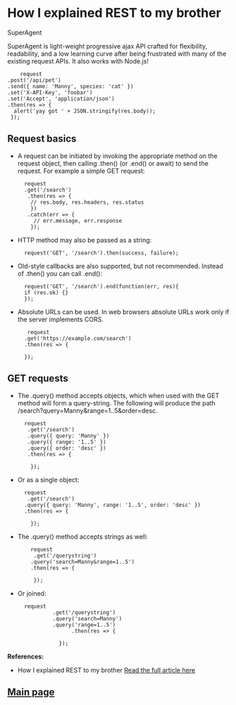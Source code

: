 # How I explained REST to my brother

SuperAgent

SuperAgent is light-weight progressive ajax API crafted for flexibility, readability, and a low learning curve after being frustrated with many of the existing request APIs. It also works with Node.js!

        request
    .post('/api/pet')
    .send({ name: 'Manny', species: 'cat' })
    .set('X-API-Key', 'foobar')
    .set('Accept', 'application/json')
    .then(res => {
      alert('yay got ' + JSON.stringify(res.body));
     });

## Request basics

- A request can be initiated by invoking the appropriate method on the request object, then calling .then() (or .end() or await) to send the request. For example a simple GET request:

        request
        .get('/search')
         .then(res => {
          // res.body, res.headers, res.status
          })
         .catch(err => {
           // err.message, err.response
          });

- HTTP method may also be passed as a string:

        request('GET', '/search').then(success, failure);

- Old-style callbacks are also supported, but not recommended. Instead of .then() you can call .end():

        request('GET', '/search').end(function(err, res){
        if (res.ok) {}
        });

- Absolute URLs can be used. In web browsers absolute URLs work only if the server implements CORS.

         request
        .get('https://example.com/search')
        .then(res => {

        });

## GET requests

- The .query() method accepts objects, which when used with the GET method will form a query-string. The following will produce the path /search?query=Manny&range=1..5&order=desc.

        request
         .get('/search')
         .query({ query: 'Manny' })
         .query({ range: '1..5' })
         .query({ order: 'desc' })
         .then(res => {

          });

- Or as a single object:

        request
         .get('/search')
        .query({ query: 'Manny', range: '1..5', order: 'desc' })
        .then(res => {

          });

- The .query() method accepts strings as well:

          request
           .get('/querystring')
          .query('search=Manny&range=1..5')
          .then(res => {

           });

- Or joined:

        request
                 .get('/querystring')
                 .query('search=Manny')
                 .query('range=1..5')
                       .then(res => {

                   });




**References:**

- How I explained REST to my brother [Read the full article here](https://visionmedia.github.io/superagent/)

## [Main page](https://amjadmesmar.github.io/reading-notes/)
